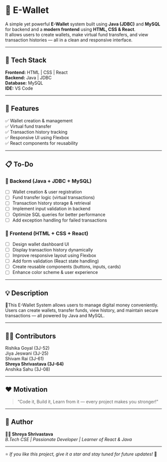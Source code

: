 # 💸 E-Wallet

A simple yet powerful **E-Wallet** system built using **Java (JDBC)** and **MySQL** for backend and a **modern frontend** using **HTML, CSS & React**.  
It allows users to create wallets, make virtual fund transfers, and view transaction histories — all in a clean and responsive interface.  

---

## 🚀 Tech Stack
**Frontend:** HTML | CSS | React  
**Backend:** Java | JDBC  
**Database:** MySQL  
**IDE:** VS Code  

---

## 🌟 Features
✅ Wallet creation & management  
✅ Virtual fund transfer  
✅ Transaction history tracking  
✅ Responsive UI using Flexbox  
✅ React components for reusability  

---

## 📋 To-Do

### 🔹 Backend (Java + JDBC + MySQL)
- [ ] Wallet creation & user registration  
- [ ] Fund transfer logic (virtual transactions)  
- [ ] Transaction history storage & retrieval  
- [ ] Implement input validation in backend  
- [ ] Optimize SQL queries for better performance  
- [ ] Add exception handling for failed transactions  

### 🔹 Frontend (HTML + CSS + React)
- [ ] Design wallet dashboard UI  
- [ ] Display transaction history dynamically  
- [ ] Improve responsive layout using Flexbox  
- [ ] Add form validation (React state handling)  
- [ ] Create reusable components (buttons, inputs, cards)  
- [ ] Enhance color scheme & user experience  

---

## 💡 Description 
💬This E-Wallet System allows users to manage digital money conveniently.
Users can create wallets, transfer funds, view history, and maintain secure transactions — all powered by Java and MySQL.


---

## 👩‍💻 Contributors
Rishika Goyal (3J-52)  
Jiya Jeswani (3J-25)  
Shivam Rai (3J-61)  
**Shreya Shrivastava (3J-64)**  
Anshika Sahu (3J-08)  


---

## ❤️ Motivation
> “Code it, Build it, Learn from it — every project makes you stronger!”  

---

## 🧠 Author
**👩‍💻 Shreya Shrivastava**  
*B.Tech CSE | Passionate Developer | Learner of React & Java*

---

⭐ *If you like this project, give it a star and stay tuned for future updates!* 🌈
